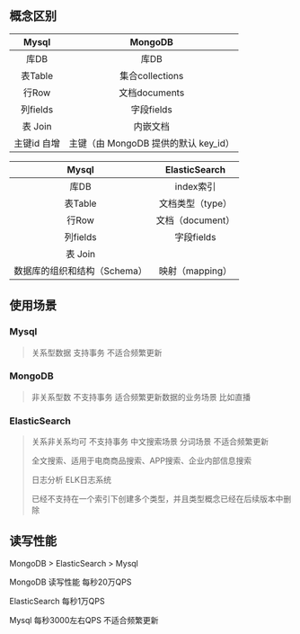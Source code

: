 ## 概念区别

|    Mysql    |               MongoDB                |
| :---------: | :----------------------------------: |
|    库DB     |                 库DB                 |
|   表Table   |           集合collections            |
|    行Row    |            文档documents             |
|  列fields   |              字段fields              |
|   表 Join   |               内嵌文档               |
| 主键id 自增 | 主键（由 MongoDB 提供的默认 key_id） |





|            Mysql             |  ElasticSearch   |
| :--------------------------: | :--------------: |
|             库DB             |    index索引     |
|           表Table            | 文档类型（type） |
|            行Row             | 文档（document） |
|           列fields           |    字段fields    |
|           表 Join            |                  |
| 数据库的组织和结构（Schema） | 映射（mapping）  |



## 使用场景

### Mysql

> 关系型数据  支持事务   不适合频繁更新

### MongoDB

> 非关系型数 不支持事务  适合频繁更新数据的业务场景 比如直播

### ElasticSearch

> 关系非关系均可   不支持事务   中文搜索场景  分词场景    不适合频繁更新
>
> 全文搜索、适用于电商商品搜索、APP搜索、企业内部信息搜索
>
> 日志分析   ELK日志系统
>
> 已经不支持在一个索引下创建多个类型，并且类型概念已经在后续版本中删除

## 读写性能

MongoDB > ElasticSearch > Mysql

MongoDB   读写性能 每秒20万QPS

ElasticSearch  每秒1万QPS

Mysql 每秒3000左右QPS  不适合频繁更新